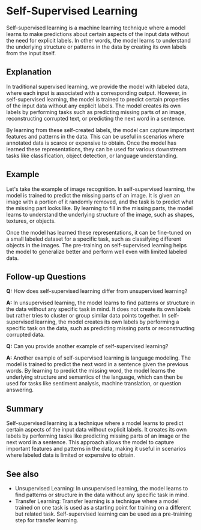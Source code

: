 # Self-Supervised Learning

Self-supervised learning is a machine learning technique where a model learns
to make predictions about certain aspects of the input data without the need
for explicit labels. In other words, the model learns to understand the
underlying structure or patterns in the data by creating its own labels from
the input itself.

## Explanation

In traditional supervised learning, we provide the model with labeled data,
where each input is associated with a corresponding output. However, in
self-supervised learning, the model is trained to predict certain properties
of the input data without any explicit labels. The model creates its own
labels by performing tasks such as predicting missing parts of an image,
reconstructing corrupted text, or predicting the next word in a sentence.

By learning from these self-created labels, the model can capture important
features and patterns in the data. This can be useful in scenarios where
annotated data is scarce or expensive to obtain. Once the model has learned
these representations, they can be used for various downstream tasks like
classification, object detection, or language understanding.

## Example

Let's take the example of image recognition. In self-supervised learning, the
model is trained to predict the missing parts of an image. It is given an
image with a portion of it randomly removed, and the task is to predict what
the missing part looks like. By learning to fill in the missing parts, the
model learns to understand the underlying structure of the image, such as
shapes, textures, or objects.

Once the model has learned these representations, it can be fine-tuned on a
small labeled dataset for a specific task, such as classifying different
objects in the images. The pre-training on self-supervised learning helps the
model to generalize better and perform well even with limited labeled data.

## Follow-up Questions

**Q:** How does self-supervised learning differ from unsupervised learning?

**A:** In unsupervised learning, the model learns to find patterns or
structure in the data without any specific task in mind. It does not create
its own labels but rather tries to cluster or group similar data points
together. In self-supervised learning, the model creates its own labels by
performing a specific task on the data, such as predicting missing parts or
reconstructing corrupted data.

**Q:** Can you provide another example of self-supervised learning?

**A:** Another example of self-supervised learning is language modeling. The
model is trained to predict the next word in a sentence given the previous
words. By learning to predict the missing word, the model learns the
underlying structure and semantics of the language, which can then be used
for tasks like sentiment analysis, machine translation, or question
answering.

## Summary

Self-supervised learning is a technique where a model learns to predict certain
aspects of the input data without explicit labels. It creates its own labels
by performing tasks like predicting missing parts of an image or the next word
in a sentence. This approach allows the model to capture important features and
patterns in the data, making it useful in scenarios where labeled data is
limited or expensive to obtain.

## See also

- Unsupervised Learning: In unsupervised learning, the model learns to find
  patterns or structure in the data without any specific task in mind.
- Transfer Learning: Transfer learning is a technique where a model trained on
  one task is used as a starting point for training on a different but related
  task. Self-supervised learning can be used as a pre-training step for
  transfer learning.